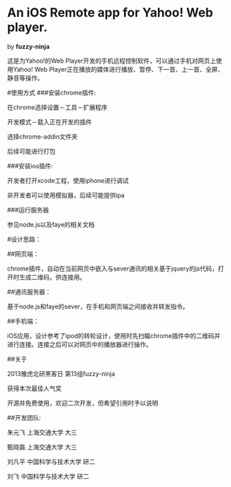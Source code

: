 An iOS Remote app for Yahoo! Web player.
===========
by __fuzzy-ninja__

这是为Yahoo!的Web Player开发的手机远程控制软件，可以通过手机对网页上使用Yahoo! Web Player正在播放的媒体进行播放、暂停、下一首、上一首、全屏、静音等操作。

#使用方式
###安装chrome插件:

在chrome选择设置－工具－扩展程序

开发模式－载入正在开发的插件

选择chrome-addin文件夹

后续可能进行打包

###安装ios插件:

开发者打开xcode工程，使用iphone进行调试

非开发者可以使用模拟器，后续可能提供ipa

###运行服务器

参见node.js以及faye的相关文档

#设计思路：

##网页端：

chrome插件，自动在当前网页中嵌入与sever通讯的相关基于jquery的js代码，打开时生成二维码，供连接用。

##通讯服务器：

基于node.js和faye的sever，在手机和网页端之间接收并转发指令。

##手机端：

iOS应用，设计参考了ipod的转轮设计，使用时先扫瞄chrome插件中的二维码并进行连接。连接之后可以对网页中的播放器进行操作。

##关于

2013雅虎北研黑客日 第13组fuzzy-ninja

获得本次最佳人气奖

开源并免费使用，欢迎二次开发，但希望引用时予以说明

##开发团队:

朱元飞 上海交通大学 大三

甄晓磊 上海交通大学 大三

刘凡平 中国科学与技术大学 研二

刘飞 中国科学与技术大学 研二
